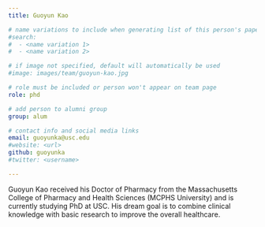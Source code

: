 ```yaml
---
title: Guoyun Kao

# name variations to include when generating list of this person's papers
#search:
#  - <name variation 1>
#  - <name variation 2>

# if image not specified, default will automatically be used
#image: images/team/guoyun-kao.jpg

# role must be included or person won't appear on team page
role: phd

# add person to alumni group
group: alum

# contact info and social media links
email: guoyunka@usc.edu
#website: <url>
github: guoyunka
#twitter: <username>

---
```


Guoyun Kao received his Doctor of Pharmacy from the Massachusetts College of Pharmacy and Health Sciences (MCPHS University) and is currently studying PhD at USC.
His dream goal is to combine clinical knowledge with basic research to improve the overall healthcare.
